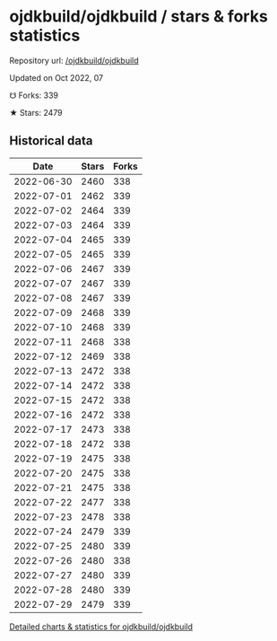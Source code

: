 # ojdkbuild/ojdkbuild / stars & forks statistics

Repository url: [/ojdkbuild/ojdkbuild](https://github.com/ojdkbuild/ojdkbuild)

Updated on Oct 2022, 07

☋ Forks: 339

★ Stars: 2479

## Historical data
| Date | Stars | Forks |
|------|-------|-------|
| 2022-06-30 | 2460 | 338 | 
| 2022-07-01 | 2462 | 339 | 
| 2022-07-02 | 2464 | 339 | 
| 2022-07-03 | 2464 | 339 | 
| 2022-07-04 | 2465 | 339 | 
| 2022-07-05 | 2465 | 339 | 
| 2022-07-06 | 2467 | 339 | 
| 2022-07-07 | 2467 | 339 | 
| 2022-07-08 | 2467 | 339 | 
| 2022-07-09 | 2468 | 339 | 
| 2022-07-10 | 2468 | 339 | 
| 2022-07-11 | 2468 | 338 | 
| 2022-07-12 | 2469 | 338 | 
| 2022-07-13 | 2472 | 338 | 
| 2022-07-14 | 2472 | 338 | 
| 2022-07-15 | 2472 | 338 | 
| 2022-07-16 | 2472 | 338 | 
| 2022-07-17 | 2473 | 338 | 
| 2022-07-18 | 2472 | 338 | 
| 2022-07-19 | 2475 | 338 | 
| 2022-07-20 | 2475 | 338 | 
| 2022-07-21 | 2475 | 338 | 
| 2022-07-22 | 2477 | 338 | 
| 2022-07-23 | 2478 | 338 | 
| 2022-07-24 | 2479 | 339 | 
| 2022-07-25 | 2480 | 339 | 
| 2022-07-26 | 2480 | 338 | 
| 2022-07-27 | 2480 | 339 | 
| 2022-07-28 | 2480 | 339 | 
| 2022-07-29 | 2479 | 339 | 


[Detailed charts & statistics for ojdkbuild/ojdkbuild](https://reviewgithub.com/rep/ojdkbuild/ojdkbuild)

